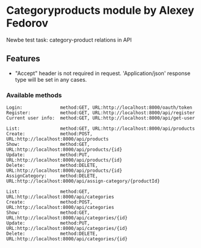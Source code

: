# Categoryproducts module by Alexey Fedorov
Newbe test task: category-product relations in API 

## Features
- "Accept" header is not required in request. 'Application/json' response type will be set in any cases.

### Available methods

    Login:              method:GET, URL:http://localhost:8000/oauth/token
    Register:           method:GET, URL:http://localhost:8000/api/register
    Current user info:  method:GET, URL:http://localhost:8000/api/get-user

    List:               method:GET, URL:http://localhost:8000/api/products
    Create:             method:POST, URL:http://localhost:8000/api/products
    Show:               method:GET, URL:http://localhost:8000/api/products/{id}
    Update:             method:PUT, URL:http://localhost:8000/api/products/{id}
    Delete:             method:DELETE, URL:http://localhost:8000/api/products/{id}
    AssignCategory:     method:DELETE, URL:http://localhost:8000/api/assign-category/{productId}
    
    List:               method:GET, URL:http://localhost:8000/api/categories
    Create:             method:POST, URL:http://localhost:8000/api/categories
    Show:               method:GET, URL:http://localhost:8000/api/categories/{id}
    Update:             method:PUT, URL:http://localhost:8000/api/categories/{id}
    Delete:             method:DELETE, URL:http://localhost:8000/api/categories/{id}

